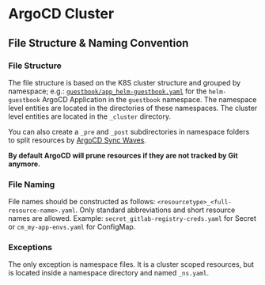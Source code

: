 # ArgoCD Cluster

## File Structure & Naming Convention

### File Structure

The file structure is based on the K8S cluster structure and grouped by namespace; e.g.: [`guestbook/app_helm-guestbook.yaml`](./guestbook/app_helm-guestbook.yaml) for the `helm-guestbook` ArgoCD Application in the `guestbook` namespace.
The namespace level entities are located in the directories of these namespaces.
The cluster level entities are located in the `_cluster` directory.

You can also create a `_pre` and `_post` subdirectories in namespace folders to split resources by [ArgoCD Sync Waves](https://argo-cd.readthedocs.io/en/stable/user-guide/sync-waves/).

**By default ArgoCD will prune resources if they are not tracked by Git anymore.**

### File Naming

File names should be constructed as follows: `<resourcetype>_<full-resource-name>.yaml`.
Only standard abbreviations and short resource names are allowed.
Example: `secret_gitlab-registry-creds.yaml` for Secret or `cm_my-app-envs.yaml` for ConfigMap.

### Exceptions

The only exception is namespace files. It is a cluster scoped resources, but is located inside a namespace directory and named `_ns.yaml`.
